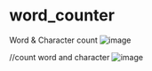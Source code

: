 # word_counter
Word &amp; Character count
![image](https://user-images.githubusercontent.com/102571088/166154492-efee7234-dc84-4d57-8a01-30724afa8307.png)

//count word and character
![image](https://user-images.githubusercontent.com/102571088/166154571-432aa8ce-169c-4e22-ab94-a80fd7b4f534.png)
